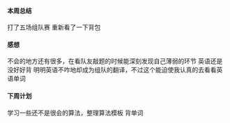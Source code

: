 #### 本周总结
打了五场组队赛
重新看了一下背包
#### 感想
不会的地方还有很多，在看队友敲题的时候能深刻发现自己薄弱的环节
英语还是没好好背
明明英语不咋地却成为组队的翻译，不过这个能迫使我认真的去看看英语单词
#### 下周计划
学习一些还不是很会的算法，整理算法模板
背单词
